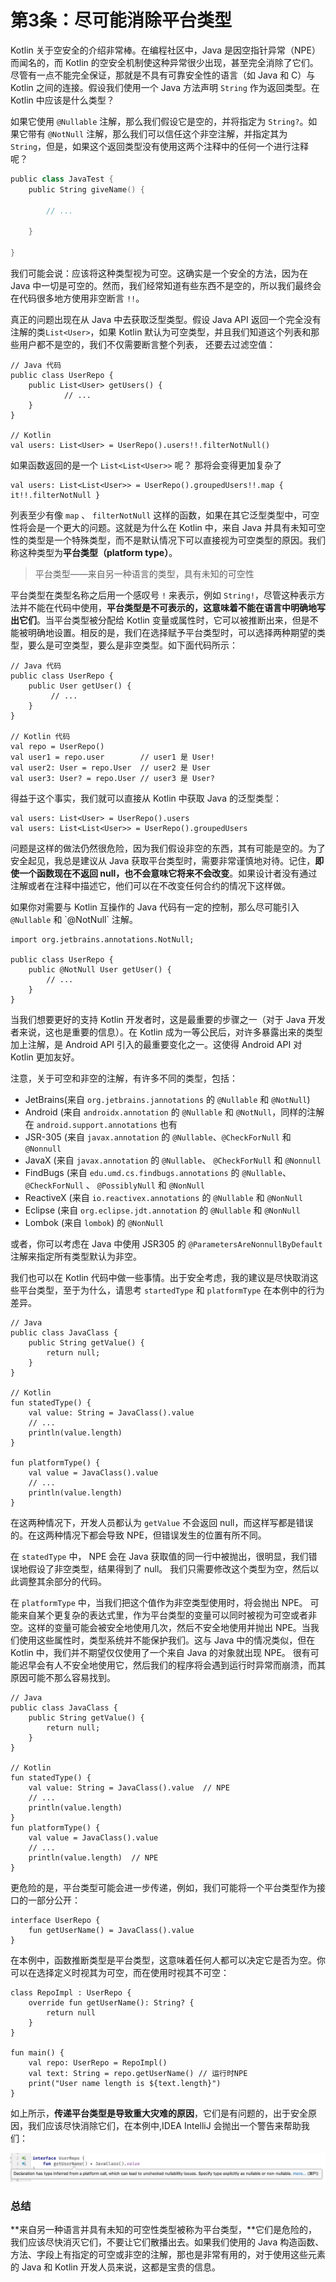 # 第3条：尽可能消除平台类型

Kotlin 关于空安全的介绍非常棒。在编程社区中，Java 是因空指针异常（NPE）而闻名的，而 Kotlin 的空安全机制使这种异常很少出现，甚至完全消除了它们。尽管有一点不能完全保证，那就是不具有可靠安全性的语言（如 Java 和 C）与 Kotlin 之间的连接。假设我们使用一个 Java 方法声明 `String` 作为返回类型。在 Kotlin 中应该是什么类型？

如果它使用 `@Nullable` 注解，那么我们假设它是空的，并将指定为 `String?`。如果它带有 `@NotNull` 注解，那么我们可以信任这个非空注解，并指定其为 `String`，但是，如果这个返回类型没有使用这两个注释中的任何一个进行注释呢？

```kotlin
public class JavaTest {
    public String giveName() {

        // ...
    
    }

}
```

我们可能会说：应该将这种类型视为可空。这确实是一个安全的方法，因为在 Java 中一切是可空的。然而，我们经常知道有些东西不是空的，所以我们最终会在代码很多地方使用非空断言 `!!`。

真正的问题出现在从 Java 中去获取泛型类型。假设 Java API 返回一个完全没有注解的类`List<User>`，如果 Kotlin 默认为可空类型，并且我们知道这个列表和那些用户都不是空的，我们不仅需要断言整个列表， 还要去过滤空值：

```
// Java 代码
public class UserRepo {
    public List<User> getUsers() {
            // ...    
    }
}

// Kotlin
val users: List<User> = UserRepo().users!!.filterNotNull()
```

如果函数返回的是一个 `List<List<User>>` 呢？ 那将会变得更加复杂了

```
val users: List<List<User>> = UserRepo().groupedUsers!!.map { it!!.filterNotNull }
```

列表至少有像 `map` 、 `filterNotNull` 这样的函数，如果在其它泛型类型中，可空性将会是一个更大的问题。这就是为什么在 Kotlin 中，来自 Java 并具有未知可空性的类型是一个特殊类型，而不是默认情况下可以直接视为可空类型的原因。我们称这种类型为**平台类型（platform type）**。

> 平台类型——来自另一种语言的类型，具有未知的可空性

平台类型在类型名称之后用一个感叹号 `!` 来表示，例如 `String!`，尽管这种表示方法并不能在代码中使用，**平台类型是不可表示的，这意味着不能在语言中明确地写出它们**。当平台类型被分配给 Kotlin 变量或属性时，它可以被推断出来，但是不能被明确地设置。相反的是，我们在选择赋予平台类型时，可以选择两种期望的类型，要么是可空类型，要么是非空类型。如下面代码所示：

```
// Java 代码
public class UserRepo {
    public User getUser() {
         // ...    
    }
}

// Kotlin 代码
val repo = UserRepo()
val user1 = repo.user        // user1 是 User!
val user2: User = repo.User  // user2 是 User
val user3: User? = repo.User // user3 是 User? 
```

得益于这个事实，我们就可以直接从 Kotlin 中获取 Java 的泛型类型：

```
val users: List<User> = UserRepo().users
val users: List<List<User>> = UserRepo().groupedUsers
```

问题是这样的做法仍然很危险，因为我们假设非空的东西，其有可能是空的。为了安全起见，我总是建议从 Java 获取平台类型时，需要非常谨慎地对待。记住，**即使一个函数现在不返回 null，也不会意味它将来不会改变**。如果设计者没有通过注解或者在注释中描述它，他们可以在不改变任何合约的情况下这样做。

如果你对需要与 Kotlin 互操作的 Java 代码有一定的控制，那么尽可能引入 `@Nullable` 和 \`@NotNull\` 注解。

```
import org.jetbrains.annotations.NotNull;

public class UserRepo {
    public @NotNull User getUser() {
        // ...    
    }
}
```

当我们想要更好的支持 Kotlin 开发者时，这是最重要的步骤之一（对于 Java 开发者来说，这也是重要的信息）。在 Kotlin 成为一等公民后，对许多暴露出来的类型加上注解，是 Android API 引入的最重要变化之一。这使得 Android API 对 Kotlin 更加友好。

注意，关于可空和非空的注解，有许多不同的类型，包括：

* JetBrains(来自 `org.jetbrains.jannotations` 的 `@Nullable` 和 `@NotNull`)
* Android (来自 `androidx.annotation` 的 `@Nullable` 和 `@NotNull`，同样的注解在 `android.support.annotations` 也有
* JSR-305 (来自 `javax.annotation` 的 `@Nullable`、`@CheckForNull` 和 `@Nonnull`
* JavaX (来自 `javax.annotation` 的 `@Nullable`、 `@CheckForNull` 和 `@Nonnull`
* FindBugs (来自 `edu.umd.cs.findbugs.annotations` 的 `@Nullable`、 `@CheckForNull` 、 `@PossiblyNull` 和 `@NonNull`
* ReactiveX (来自 `io.reactivex.annotations` 的 `@Nullable` 和 `@NonNull`
* Eclipse (来自 `org.eclipse.jdt.annotation` 的 `@Nullable` 和 `@NonNull`
* Lombok (来自 `lombok`) 的 `@NonNull`

或者，你可以考虑在 Java 中使用 JSR305 的 `@ParametersAreNonnullByDefault` 注解来指定所有类型默认为非空。

我们也可以在 Kotlin 代码中做一些事情。出于安全考虑，我的建议是尽快取消这些平台类型，至于为什么，请思考 `startedType` 和 `platformType` 在本例中的行为差异。

```
// Java
public class JavaClass {
    public String getValue() {
        return null;    
    }
}

// Kotlin
fun statedType() {
    val value: String = JavaClass().value    
    // ...    
    println(value.length)
}

fun platformType() {
    val value = JavaClass().value
    // ...    
    println(value.length)
}
```

在这两种情况下，开发人员都认为 `getValue` 不会返回 null，而这样写都是错误的。在这两种情况下都会导致 NPE，但错误发生的位置有所不同。

在 `statedType` 中， NPE 会在 Java 获取值的同一行中被抛出，很明显，我们错误地假设了非空类型，结果得到了 null。 我们只需要修改这个类型为空，然后以此调整其余部分的代码。

在 `platformType` 中，当我们把这个值作为非空类型使用时，将会抛出 NPE。 可能来自某个更复杂的表达式里，作为平台类型的变量可以同时被视为可空或者非空。这样的变量可能会被安全地使用几次，然后不安全地使用并抛出 NPE。当我们使用这些属性时，类型系统并不能保护我们。这与 Java 中的情况类似，但在 Kotlin 中，我们并不期望仅仅使用了一个来自 Java 的对象就出现 NPE。 很有可能迟早会有人不安全地使用它，然后我们的程序将会遇到运行时异常而崩溃，而其原因可能不那么容易找到。

```
// Java
public class JavaClass {
    public String getValue() {
        return null;
    }
}

// Kotlin
fun statedType() {
    val value: String = JavaClass().value  // NPE
    // ...
    println(value.length)
}
fun platformType() {
    val value = JavaClass().value
    // ...    
    println(value.length)  // NPE
}
```

更危险的是，平台类型可能会进一步传递，例如，我们可能将一个平台类型作为接口的一部分公开：

```
interface UserRepo {
    fun getUserName() = JavaClass().value
}
```

在本例中，函数推断类型是平台类型，这意味着任何人都可以决定它是否为空。你可以在选择定义时视其为可空，而在使用时视其不可空：

```
class RepoImpl : UserRepo {
    override fun getUserName(): String? {
        return null    
    }
}

fun main() {
    val repo: UserRepo = RepoImpl()    
    val text: String = repo.getUserName() // 运行时NPE    
    print("User name length is ${text.length}")
}
```

如上所示，**传递平台类型是导致重大灾难的原因**，它们是有问题的，出于安全原因，我们应该尽快消除它们，在本例中,IDEA IntelliJ 会抛出一个警告来帮助我们：

![](<../../.gitbook/assets/image (1) (1) (1) (1).png>)

### 总结

**来自另一种语言并具有未知的可空性类型被称为平台类型，**它们是危险的，我们应该尽快消灭它们，不要让它们散播出去。如果我们使用的 Java 构造函数、方法、字段上有指定的可空或非空的注解，那也是非常有用的，对于使用这些元素的 Java 和 Kotlin 开发人员来说，这都是宝贵的信息。
